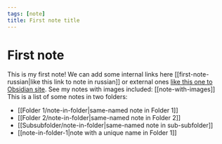 ```yaml
---
tags: [note]
title: First note title
---
```

# First note
This is my first note!
We can add some internal links here [[first-note-russian|like this link to note in russian]] or external ones [like this one to Obsidian site](https://obsidian.md/).
See my notes with images included: [[note-with-images]]
This is a list of some notes in two folders:
- [[Folder 1/note-in-folder|same-named note in Folder 1]]
- [[Folder 2/note-in-folder|same-named note in Folder 2]]
- [[Subsubfolder/note-in-folder|same-named note in sub-subfolder]]
- [[note-in-folder-1|note with a unique name in Folder 1]]